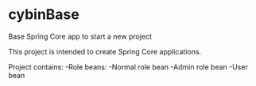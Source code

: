 # cybinBase
Base Spring Core app to start a new project

This project is intended to create Spring Core applications.

Project contains:
-Role beans:
    -Normal role bean
    -Admin role bean
-User bean
